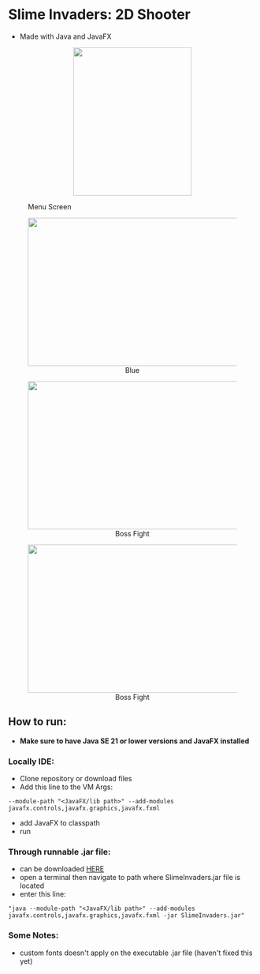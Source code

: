 # Slime Invaders: 2D Shooter
- Made with Java and JavaFX

<figure>
  <p  align="center">
  <img src="https://github.com/user-attachments/assets/63b8a9b9-100a-4a9f-80a7-060815a8897f" width = "240" height = "300">
    
  <figcaption>
    Menu Screen
  </figcaption>
  </p>
</figure>
<figure align="center">
  <img src="https://github.com/user-attachments/assets/03cde49b-1650-4f95-8142-60903a104c9d" width = "600" height = "300">
  <figcaption>
    Blue
  </figcaption>
</figure>
<figure align="center">
  <img src="https://github.com/user-attachments/assets/41c2dacf-223b-4900-b9fb-efc763a7141a" width = "600" height = "300">
  <figcaption>
    Boss Fight
  </figcaption>
</figure>
<figure align="center">
  <img src="https://github.com/user-attachments/assets/e7e6c2cc-f8f7-40b9-9ef6-23c1fb00a68a" width = "600" height = "300">
  <figcaption>
    Boss Fight
  </figcaption>
</figure>





## How to run:
- **Make sure to have Java SE 21 or lower versions and JavaFX installed**

### Locally IDE:
- Clone repository or download files
- Add this line to the VM Args:
```
--module-path "<JavaFX/lib path>" --add-modules javafx.controls,javafx.graphics,javafx.fxml
```
- add JavaFX to classpath
- run

### Through runnable .jar file:
- can be downloaded [HERE](https://drive.google.com/file/d/1esINmZQYA-6gaVS8rmJvXtYTfJA9o7Ww/view?usp=sharing)
- open a terminal then navigate to path where SlimeInvaders.jar file is located
- enter this line:
```
"java --module-path "<JavaFX/lib path>" --add-modules javafx.controls,javafx.graphics,javafx.fxml -jar SlimeInvaders.jar"
```

### Some Notes:
- custom fonts doesn't apply on the executable .jar file (haven't fixed this yet)
